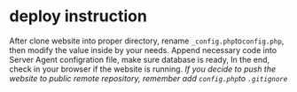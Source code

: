 # deploy instruction
After clone website into proper directory, rename `_config.php`to`config.php`, then modify the value inside by your needs. Append necessary code into Server Agent configration file, make sure database is ready, In the end, check in your browser if the website is running.
*If you decide to push the website to public remote repository, remember add `config.php`to `.gitignore`*
